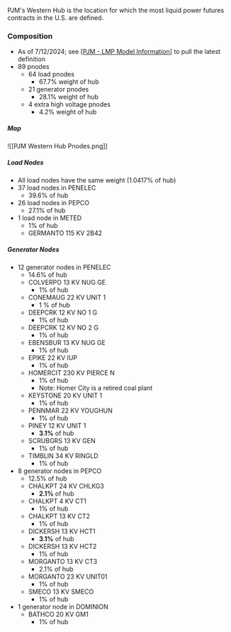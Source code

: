 PJM's Western Hub is the location for which the most liquid power futures contracts in the U.S. are defined.

### Composition
- As of 7/12/2024; see [[PJM - LMP Model Information](https://www.pjm.com/markets-and-operations/energy/lmp-model-info)] to pull the latest definition
- 89 pnodes
	- 64 load pnodes
		- 67.7% weight of hub
	- 21 generator pnodes
		- 28.1% weight of hub
	- 4 extra high voltage pnodes
		- 4.2% weight of hub

##### Map
![[PJM Western Hub Pnodes.png]]
##### Load Nodes
- All load nodes have the same weight (1.0417% of hub)
- 37 load nodes in PENELEC
	- 39.6% of hub
- 26 load nodes in PEPCO
	- 27.1% of hub
- 1 load node in METED
	- 1% of hub
	- GERMANTO 115 KV 2B42

##### Generator Nodes
- 12 generator nodes in PENELEC
	- 14.6% of hub
	- COLVERPO 13 KV NUG GE
		- 1% of hub
	- CONEMAUG 22 KV UNIT 1
		- 1 % of hub
	- DEEPCRK 12 KV NO 1 G
		- 1% of hub
	- DEEPCRK 12 KV NO 2 G
		- 1% of hub
	- EBENSBUR 13 KV NUG GE
		- 1% of hub
	- EPIKE 22 KV IUP
		- 1% of hub
	- HOMERCIT 230 KV PIERCE N
		- 1% of hub
		- Note: Homer City is a retired coal plant
	- KEYSTONE 20 KV UNIT 1
		- 1% of hub
	- PENNMAR 22 KV YOUGHUN
		- 1% of hub
	- PINEY 12 KV UNIT 1
		- **3.1%** of hub
	- SCRUBGRS 13 KV GEN
		- 1% of hub
	- TIMBLIN 34 KV RINGLD
		- 1% of hub
- 8 generator nodes in PEPCO
	- 12.5% of hub
	- CHALKPT 24 KV CHLKG3
		- **2.1%** of hub
	- CHALKPT 4 KV CT1
		- 1% of hub
	- CHALKPT 13 KV CT2
		- 1% of hub
	- DICKERSH 13 KV HCT1
		- **3.1%** of hub
	- DICKERSH 13 KV HCT2
		- 1% of hub
	- MORGANTO 13 KV CT3
		- 2.1% of hub
	- MORGANTO 23 KV UNIT01
		- 1% of hub
	- SMECO 13 KV SMECO
		- 1% of hub
- 1 generator node in DOMINION
	- BATHCO 20 KV GM1
		- 1% of hub
